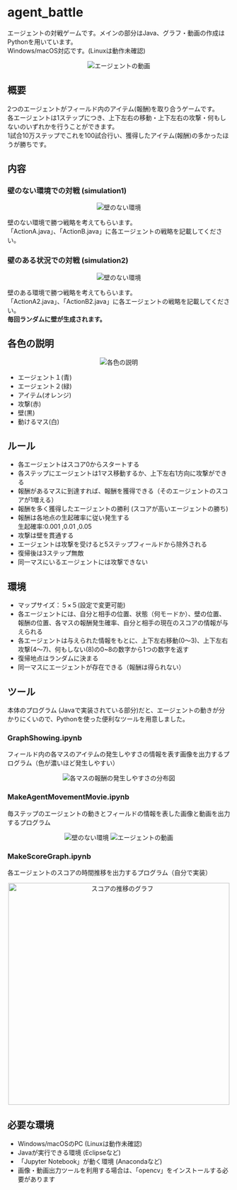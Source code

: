 # agent_battle
エージェントの対戦ゲームです。メインの部分はJava、グラフ・動画の作成はPythonを用いています。  
Windows/macOS対応です。(Linuxは動作未確認)

<div align="center">
<img src="https://raw.github.com/wiki/s-tsuiki/agent_battle/images/battle_wall.gif" alt="エージェントの動画">
</div>

## 概要
2つのエージェントがフィールド内のアイテム(報酬)を取り合うゲームです。  
各エージェントは1ステップにつき、上下左右の移動・上下左右の攻撃・何もしないのいずれかを行うことができます。  
1試合10万ステップでこれを100試合行い、獲得したアイテム(報酬)の多かったほうが勝ちです。

## 内容
### 壁のない環境での対戦 (simulation1) 
<div align="center">
<img src="https://raw.github.com/wiki/s-tsuiki/agent_battle/images/battle_no_wall.png" alt="壁のない環境">
</div>

壁のない環境で勝つ戦略を考えてもらいます。  
「ActionA.java」、「ActionB.java」に各エージェントの戦略を記載してください。

### 壁のある状況での対戦 (simulation2)  
<div align="center">
<img src="https://raw.github.com/wiki/s-tsuiki/agent_battle/images/battle_wall.png" alt="壁のない環境">
</div>

壁のある環境で勝つ戦略を考えてもらいます。  
「ActionA2.java」、「ActionB2.java」に各エージェントの戦略を記載してください。  
**毎回ランダムに壁が生成されます。**

## 各色の説明
<div align="center">
<img src="https://raw.github.com/wiki/s-tsuiki/agent_battle/images/explanation.png" alt="各色の説明">
</div>

<div text-align="center">
<ul>
<li>エージェント１(青)</li>
<li>エージェント２(緑)</li>
<li>アイテム(オレンジ)</li>
<li>攻撃(赤)</li>
<li>壁(黒)</li>
<li>動けるマス(白)</li>
</ul>
</div>


## ルール
* 各エージェントはスコア0からスタートする
* 各ステップにエージェントは1マス移動するか、上下左右1方向に攻撃ができる
* 報酬があるマスに到達すれば、報酬を獲得できる（そのエージェントのスコアが1増える）
* 報酬を多く獲得したエージェントの勝利 (スコアが高いエージェントの勝ち)
* 報酬は各地点の生起確率に従い発生する  
生起確率:0.001 ,0.01 ,0.05
* 攻撃は壁を貫通する
* エージェントは攻撃を受けると5ステップフィールドから除外される
* 復帰後は3ステップ無敵
* 同一マスにいるエージェントには攻撃できない

## 環境
* マップサイズ：５×５(設定で変更可能)
* 各エージェントには、自分と相手の位置、状態（何モードか）、壁の位置、報酬の位置、各マスの報酬発生確率、自分と相手の現在のスコアの情報が与えられる
* 各エージェントは与えられた情報をもとに、上下左右移動(0～3)、上下左右攻撃(4～7)、何もしない(8)の0~8の数字から1つの数字を返す
* 復帰地点はランダムに決まる
* 同一マスにエージェントが存在できる（報酬は得られない）

## ツール
本体のプログラム (Javaで実装されている部分)だと、エージェントの動きが分かりにくいので、Pythonを使った便利なツールを用意しました。
### GraphShowing.ipynb
フィールド内の各マスのアイテムの発生しやすさの情報を表す画像を出力するプログラム（色が濃いほど発生しやすい）
<div align="center">
<img src="https://raw.github.com/wiki/s-tsuiki/agent_battle/images/Graph.png" alt="各マスの報酬の発生しやすさの分布図">
</div>

### MakeAgentMovementMovie.ipynb
毎ステップのエージェントの動きとフィールドの情報を表した画像と動画を出力するプログラム
<div align="center">
<img src="https://raw.github.com/wiki/s-tsuiki/agent_battle/images/battle_wall.png" alt="壁のない環境">
<img src="https://raw.github.com/wiki/s-tsuiki/agent_battle/images/battle_wall.gif" alt="エージェントの動画">
</div>


### MakeScoreGraph.ipynb
各エージェントのスコアの時間推移を出力するプログラム（自分で実装）
<div align="center">
<img src="https://raw.github.com/wiki/s-tsuiki/agent_battle/images/ScoreGraph.png" alt="スコアの推移のグラフ" width="500">
</div>

## 必要な環境
* Windows/macOSのPC (Linuxは動作未確認)
* Javaが実行できる環境 (Eclipseなど)
* 「Jupyter Notebook」が動く環境 (Anacondaなど)
* 画像・動画出力ツールを利用する場合は、「opencv」をインストールする必要があります
